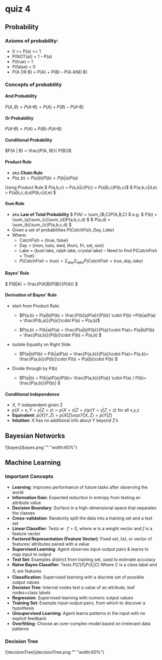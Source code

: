 # quiz 4
## Probability
### Axioms of probability:
- 0 <= P(a) <= 1
- P(NOT(a)) = 1 – P(a)
- P(true) = 1
- P(false) = 0
- P(A OR B) = P(A) + P(B) – P(A AND B)

### Concepts of probability

#### And Probability
$P(A, B) = P(A ˄ B) = P(A) + P(B) - P(A ˅ B)$
#### Or Probability
$P(A ˅B) = P(A) + P(B) – P(A ˄ B)$

#### Conditional Probability
$P(A | B) = \frac{P(A, B)}{ P(B)}$

#### Product Rule
- aka **Chain Rule**
- $P(a,b) = P(a|b)P(b) = P(b|a)P(a)$ 

Using Product Rule
$ P(a,b,c) = P(a,b|c)P(c) = P(a|b,c)P(b,c)$
$
P(a,b,c|d,e) = P(a|b,c,d,e)P(b,c|d,e)
$
#### Sum Rule
- aka **Law of Total Probability**
$
P(A) = \sum_{B,C}P(A,B,C)
$
e.g.
$
P(b) = \sum_{a}\sum_{c}\sum_{d}P(a,b,c,d)
$
$
P(a,d) = \sum_{b}\sum_{c}P(a,b,c,d)
$
- Given a set of probabilities $P(CatchFish, Day, Lake)$
- Where:
	- CatchFish = {true, false}
	- Day = {mon, tues, wed, thurs, fri, sat, sun}
	- Lake = {buel lake, ralph lake, crystal lake}
– Need to find P(CatchFish = True):
	- $P(CatchFish = true) = Σ_{day} Σ_{lake} P(CatchFish = true, day, lake)$

#### Bayes' Rule
$
P(B|A) = \frac{P(A|B)P(B)}{P(A)}
$
#### Derivation of Bayes' Rule
- start from Product Rule:
	- $P(a,b) = 
	P(a|b)P(b) =  
	\frac{P(b|a)P(a)}{P(b)} \cdot P(b) =P(b|a)P(a) = 
	\frac{P(b,a)}{P(a)}\cdot P(a) =
	P(a,b)$
	
	- $P(a,b) = 
	P(b|a)P(a) = 
	\frac{P(a|b)P(b)}{P(a)}\cdot P(a)= P(a|b)P(b) = \frac{P(a,b)}{P(b)}\cdot P(b) = P(a,b)
	$

- Isolate Equality on Right Side:
	- $P(a|b)P(b) = 
	P(b|a)P(a) = 
	\frac{P(a,b)}{P(a)}\cdot P(a)=
	P(a,b)=
	\frac{P(a,b)}{P(b)}\cdot P(b) =
	P(a|b)\cdot P(b)
	 $
	 
- Divide through by P(b)
	- $P(a|b) = P(b|a)P(a)/P(b)=
	\frac{P(a,b)}{P(a)} \cdot P(a) / P(b)=
	\frac{P(a,b)}{P(b)}
	$

#### Conditional Independence
- X, Y independent given Z
- $p(X=x,Y=y|Z=z) = p(X=x|Z=z) p(Y=y|Z=z)$ 
for all x,y,z
- **Equivalent**: $p(X|Y,Z) = p(X|Z) or p(Y|X,Z) = p(Y|Z)$
- **Intuition**: X has no additional info about Y beyond Z’s


## Bayesian Networks
![bayes](bayes.png "" "width:60%")


## Machine Learning
### Important Concepts
- **Learning**: Improves performance of future tasks after observing the world
- **Information Gain**: Expected reduction in entropy from testing an attribute value
- **Decision Boundary**: Surface in a high-dimensional space that separates the classes
- **Cross-validation**: Randomly split the data into a training set and a test set
- **Linear Classifier**: Tests $w\cdot f > 0$, where $w$ is a weight vector and $f$ is a feature vector
- **Factored Representation (Feature Vector)**: Fixed set, list, or vector of features/ attributes paired with a value
- **Supervised Learning**: Agent observes input-output pairs & learns to map input to output
- **Test Set**: Examples distinct from training set, used to estimate accuracy
- **Naïve Bayes Classifier**: Tests $P (C) \prod_{i} P(X_i | C)$ Where C is a class label and $X_i$ are features
- **Classification**: Supervised learning with a discrete set of possible output values
- **Decision Tree**: Internal nodes test a value of an attribute, leaf nodes=class labels
- **Regression**: Supervised learning with numeric output values
- **Training Set**: Example input-output pairs, from which to discover a hypothesis
- **Unsupervised Learning**: Agent learns patterns in the input with no explicit feedback
- **Overfitting**: Choose an over-complex model based on irrelevant data patterns

### Decision Tree
![decisionTree](decisionTree.png "" "width:60%")
